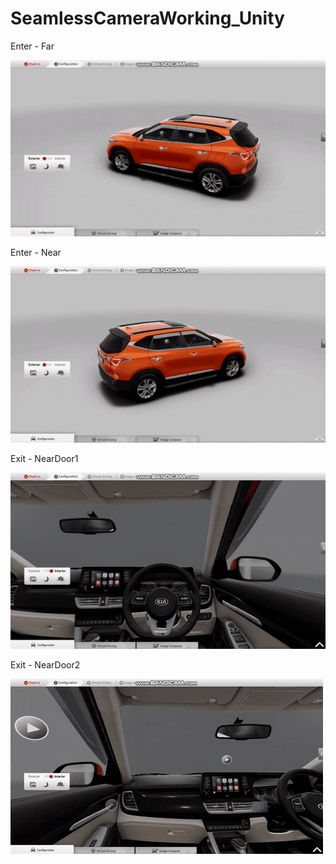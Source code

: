 # SeamlessCameraWorking_Unity

Enter - Far

![](https://github.com/DevDiabloH/ImageSources/blob/master/SeamlessCameraWorking/enter_car_far.gif)


Enter - Near

![](https://github.com/DevDiabloH/ImageSources/blob/master/SeamlessCameraWorking/enter_car_near.gif)


Exit - NearDoor1

![](https://github.com/DevDiabloH/ImageSources/blob/master/SeamlessCameraWorking/exit_1.gif)


Exit - NearDoor2

![](https://github.com/DevDiabloH/ImageSources/blob/master/SeamlessCameraWorking/exit_2.gif)
